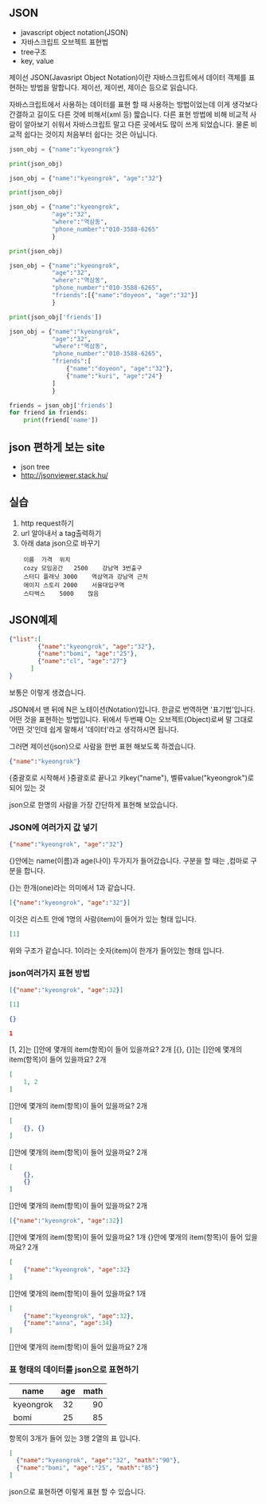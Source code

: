 ## JSON
* javascript object notation(JSON)
* 자바스크립트 오브젝트 표현법
* tree구조
* key, value

제이선 JSON(Javasript Object Notation)이란 자바스크립트에서 데이터 객체를 표현하는 방법을 말합니다. 제이선, 제이썬, 제이슨 등으로 읽습니다.

자바스크립트에서 사용하는 데이터를 표현 할 때 사용하는 방법이었는데 이게 생각보다 간결하고 길이도 다른 것에 비해서(xml 등) 짧습니다. 다른 표현 방법에 비해 비교적 사람이 알아보기 쉬워서 자바스크립트 말고 다른 곳에서도 많이 쓰게 되었습니다. 물론 비교적 쉽다는 것이지 처음부터 쉽다는 것은 아닙니다.

```python
json_obj = {"name":"kyeongrok"}

print(json_obj)
```

```python
json_obj = {"name":"kyeongrok", "age":"32"}

print(json_obj)
```

```python
json_obj = {"name":"kyeongrok",
            "age":"32",
            "where":"역삼동",
            "phone_number":"010-3588-6265"
            }

print(json_obj)
```

```python
json_obj = {"name":"kyeongrok",
            "age":"32",
            "where":"역삼동",
            "phone_number":"010-3588-6265",
            "friends":[{"name":"doyeon", "age":"32"}]
            }

print(json_obj['friends'])
```

```python
json_obj = {"name":"kyeongrok",
            "age":"32",
            "where":"역삼동",
            "phone_number":"010-3588-6265",
            "friends":[
                {"name":"doyeon", "age":"32"},
                {"name":"kuri", "age":"24"}
            ]
            }

friends = json_obj['friends']
for friend in friends:
    print(friend['name'])
```


## json 편하게 보는 site
* json tree
* http://jsonviewer.stack.hu/

## 실습
1. http request하기
2. url 알아내서 a tag출력하기
3. 아래 data json으로 바꾸기
```
    이름	가격	위치
    cozy 모임공간	2500	강남역 3번출구
    스터디 플래닛	3000	역삼역과 강남역 근처
    에이지 스토리	2000	서울대입구역
    스타벅스	5000	많음
```

## JSON예제

```json
{"list":[
        {"name":"kyeongrok", "age":"32"},
        {"name":"bomi", "age":"25"},
        {"name":"cl", "age":"27"}
      ]
}
```
보통은 이렇게 생겼습니다.

JSON에서 맨 뒤에 N은 노테이션(Notation)입니다. 한글로 번역하면 '표기법'입니다. 어떤 것을 표현하는 방법입니다. 뒤에서 두번째 O는 오브젝트(Object)로써 말 그대로 '어떤 것'인데 쉽게 말해서 '데이터'라고 생각하시면 됩니다.

그러면 제이선(json)으로 사람을 한번 표현 해보도록 하겠습니다.

```json
{"name":"kyeongrok"}
```
{중괄호로 시작해서 }중괄호로 끝나고
키key("name"), 벨류value("kyeongrok")로 되어 있는 것

json으로 한명의 사람을 가장 간단하게 표현해 보았습니다.

### JSON에 여러가지 값 넣기
```json
{"name":"kyeongrok", "age":"32"}
```

{}안에는 name(이름)과 age(나이) 두가지가 들어갔습니다. 구분을 할 때는 ,컴마로 구분을 합니다.

{}는 한개(one)라는 의미에서 1과 같습니다.

```json
[{"name":"kyeongrok", "age":"32"}]
```
이것은 리스트 안에 1명의 사람(item)이 들어가 있는 형태 입니다.

```json
[1]
```
위와 구조가 같습니다. 1이라는 숫자(item)이 한개가 들어있는 형태 입니다.

### json여러가지 표현 방법
```json
[{"name":"kyeongrok", "age":32}]
```

```json
[1]
```

```json
{}
```

```json
1
```

[1, 2]는 []안에 몇개의 item(항목)이 들어 있을까요? 2개
[{}, {}]는 []안에 몇개의 item(항목)이 들어 있을까요? 2개

```json
[
    1, 2
]
```
[]안에 몇개의 item(항목)이 들어 있을까요? 2개

```json
[
    {}, {}
]
```
[]안에 몇개의 item(항목)이 들어 있을까요? 2개

```json
[
    {},
    {}
]
```
[]안에 몇개의 item(항목)이 들어 있을까요? 2개

```json
[{"name":"kyeongrok", "age":32}]
```
[]안에 몇개의 item(항목)이 들어 있을까요? 1개
{}안에 몇개의 item(항목)이 들어 있을까요? 2개

```json
[
    {"name":"kyeongrok", "age":32}
]
```
[]안에 몇개의 item(항목)이 들어 있을까요? 1개

```json
[
    {"name":"kyeongrok", "age":32},
    {"name":"anna", "age":34}
]
```
[]안에 몇개의 item(항목)이 들어 있을까요? 2개


### 표 형태의 데이터를 json으로 표현하기
| name        | age       | math  |
| ----------- |:--------:| -----:|
| kyeongrok   | 32      | 90 |
| bomi        | 25      | 85 |

항목이 3개가 들어 있는 3행 2열의 표 입니다.

```json
[
  {"name":"kyeongrok", "age":"32", "math":"90"},
  {"name":"bomi", "age":"25", "math":"85"}
]
```
json으로 표현하면 이렇게 표현 할 수 있습니다.

